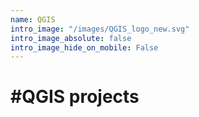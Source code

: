 ```yaml
---
name: QGIS
intro_image: "/images/QGIS_logo_new.svg"
intro_image_absolute: false
intro_image_hide_on_mobile: False
---
```

# #QGIS projects
